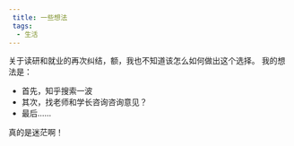 ```yaml
---
 title: 一些想法
 tags:
  - 生活
---
```


关于读研和就业的再次纠结，额，我也不知道该怎么如何做出这个选择。
我的想法是：
- 首先，知乎搜索一波
- 其次，找老师和学长咨询咨询意见？
- 最后……

真的是迷茫啊！
